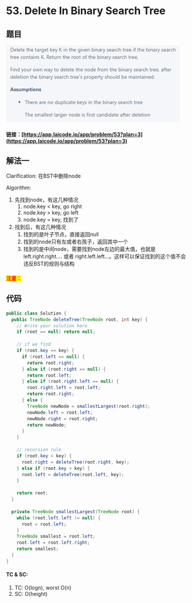 # 53. Delete In Binary Search Tree

## 题目

![](<.gitbook/assets/image (32).png>)

#### 链接：[https://app.laicode.io/app/problem/53?plan=3](https://app.laicode.io/app/problem/53?plan=3)

## 解法一

Clarification: 在BST中删除node

Algorithm:&#x20;

1. 先找到node，有这几种情况
   1. node.key < key, go right
   2. node.key > key, go left
   3. node.key = key, 找到了
2. 找到后，有这几种情况
   1. 找到的是叶子节点，直接返回null
   2. 找到的node只有左或者右孩子，返回其中一个
   3. 找到的是中间node，需要找到node左边的最大值，也就是left.right.right.... 或者 right.left.left...。这样可以保证找到的这个值不会违反BST的规则与结构

#### <mark style="color:red;">注意：</mark>

## 代码

```java
public class Solution {
  public TreeNode deleteTree(TreeNode root, int key) {
    // Write your solution here
    if (root == null) return null;

    // if we find
    if (root.key == key) {
      if (root.left == null) {
        return root.right;
      } else if (root.right == null) {
        return root.left;
      } else if (root.right.left == null) {
        root.right.left = root.left;
        return root.right;
      } else {
        TreeNode newNode = smallestLargest(root.right);
        newNode.left = root.left;
        newNode.right = root.right;
        return newNode;
      }
    }

    // recursion rule
    if (root.key < key) {
      root.right = deleteTree(root.right, key);
    } else if (root.key > key) {
      root.left = deleteTree(root.left, key);
    }

    return root;
  }

  private TreeNode smallestLargest(TreeNode root) {
    while (root.left.left != null) {
      root = root.left;
    }
    TreeNode smallest = root.left;
    root.left = root.left.right;
    return smallest;
  }
}
```

#### TC & SC:&#x20;

1. TC: O(logn), worst O(n)
2. SC: O(height)
